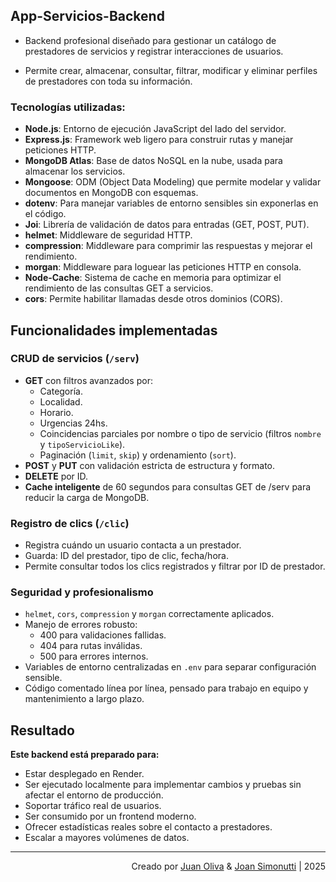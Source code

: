 ## App-Servicios-Backend

- Backend profesional diseñado para gestionar un catálogo de prestadores de servicios y registrar interacciones de usuarios.

- Permite crear, almacenar, consultar, filtrar, modificar y eliminar perfiles de prestadores con toda su información.

### Tecnologías utilizadas:

- **Node.js**: Entorno de ejecución JavaScript del lado del servidor.
- **Express.js**: Framework web ligero para construir rutas y manejar peticiones HTTP.
- **MongoDB Atlas**: Base de datos NoSQL en la nube, usada para almacenar los servicios.
- **Mongoose**: ODM (Object Data Modeling) que permite modelar y validar documentos en MongoDB con esquemas.
- **dotenv**: Para manejar variables de entorno sensibles sin exponerlas en el código.
- **Joi**: Librería de validación de datos para entradas (GET, POST, PUT).
- **helmet**: Middleware de seguridad HTTP.
- **compression**: Middleware para comprimir las respuestas y mejorar el rendimiento.
- **morgan**: Middleware para loguear las peticiones HTTP en consola.
- **Node-Cache**: Sistema de cache en memoria para optimizar el rendimiento de las consultas GET a servicios.
- **cors**: Permite habilitar llamadas desde otros dominios (CORS).

## Funcionalidades implementadas

### CRUD de servicios (`/serv`)

- **GET** con filtros avanzados por:
  - Categoría.
  - Localidad.
  - Horario.
  - Urgencias 24hs.
  - Coincidencias parciales por nombre o tipo de servicio (filtros `nombre` y `tipoServicioLike`).
  - Paginación (`limit`, `skip`) y ordenamiento (`sort`).
- **POST** y **PUT** con validación estricta de estructura y formato.
- **DELETE** por ID.
- **Cache inteligente** de 60 segundos para consultas GET de /serv para reducir la carga de MongoDB.

### Registro de clics (`/clic`)

- Registra cuándo un usuario contacta a un prestador.
- Guarda: ID del prestador, tipo de clic, fecha/hora.
- Permite consultar todos los clics registrados y filtrar por ID de prestador.

### Seguridad y profesionalismo

- `helmet`, `cors`, `compression` y `morgan` correctamente aplicados.
- Manejo de errores robusto:
  - 400 para validaciones fallidas.
  - 404 para rutas inválidas.
  - 500 para errores internos.
- Variables de entorno centralizadas en `.env` para separar configuración sensible.
- Código comentado línea por línea, pensado para trabajo en equipo y mantenimiento a largo plazo.

## Resultado

**Este backend está preparado para:**

- Estar desplegado en Render.
- Ser ejecutado localmente para implementar cambios y pruebas sin afectar el entorno de producción.
- Soportar tráfico real de usuarios.
- Ser consumido por un frontend moderno.
- Ofrecer estadísticas reales sobre el contacto a prestadores.
- Escalar a mayores volúmenes de datos.

---

<div align="end">

Creado por [Juan Oliva](https://github.com/JuanOlivaDev) & [Joan Simonutti](https://www.linkedin.com/in/joansimonutti/) | 2025

</div>
